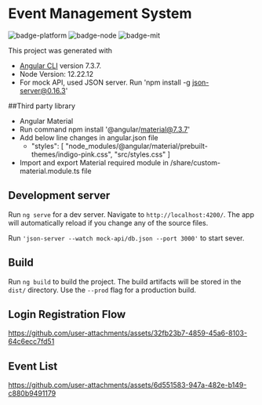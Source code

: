 # Event Management System

![badge-platform] ![badge-node] ![badge-mit]

[badge-platform]: https://img.shields.io/badge/Platform-Angular%207.3-red
[badge-node]: https://img.shields.io/badge/Node-12.22.12-green
[badge-mit]: https://img.shields.io/badge/license-MIT-blue.svg


This project was generated with 

- [Angular CLI](https://github.com/angular/angular-cli) version 7.3.7.
- Node Version: 12.22.12
- For mock API, used JSON server. Run 'npm install -g json-server@0.16.3'

##Third party library
- Angular Material
- Run command npm install '@angular/material@7.3.7'
- Add below line changes in angular.json file
   - "styles": [
         "node_modules/@angular/material/prebuilt-themes/indigo-pink.css",
          "src/styles.css"
]
- Import and export Material required module in  /share/custom-material.module.ts file

## Development server

Run `ng serve` for a dev server. Navigate to `http://localhost:4200/`. The app will automatically reload if you change any of the source files.

Run `'json-server --watch mock-api/db.json --port 3000'` to start sever.

## Build

Run `ng build` to build the project. The build artifacts will be stored in the `dist/` directory. Use the `--prod` flag for a production build.


## Login Registration Flow

https://github.com/user-attachments/assets/32fb23b7-4859-45a6-8103-64c6ecc7fd51

## Event List

https://github.com/user-attachments/assets/6d551583-947a-482e-b149-c880b9491179




